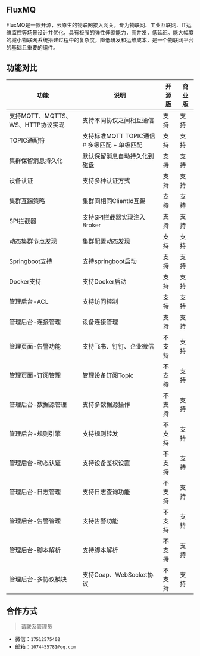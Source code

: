 <!--
.. title: 高性能物联网分布式接入网关FluxMQ
.. slug: release
.. date: 2021-09-20 18:21:38 UTC+1
.. tags: tag
.. category: category
.. link: link
.. description:
.. type: text
-->
## FluxMQ
FluxMQ是一款开源，云原生的物联网接入网关，专为物联网、工业互联网、IT运维监控等场景设计并优化，具有极强的弹性伸缩能力，高并发，低延迟。能大幅度的减小物联网系统搭建过程中的复杂度，降低研发和运维成本，是一个物联网平台的基础且重要的组件。

## 功能对比


| 功能                       | 说明                              | 开源版  | 商业版               |
|--------------------------|---------------------------------|------|--------|
| 支持MQTT、MQTTS、WS、HTTP协议实现 | 支持不同协议之间相互通信                    |  支持  | 支持 |
| TOPIC通配符                 | 支持标准MQTT TOPIC通信 # 多级匹配  + 单级匹配 | 支持 |  支持  |
| 集群保留消息持久化                | 默认保留消息自动持久化到磁盘                  |  支持 |  支持  |
| 设备认证                     | 支持多种认证方式                        | 支持 |  支持  |_
| 集群互踢策略                   | 集群间相同ClientId互踢                 |  支持 |  支持  |
| SPI拦截器                   | 支持SPI拦截器实现注入Broker              |  支持 |  支持  |
| 动态集群节点发现                 | 集群配置动态发现                        |  支持 | 支持  |
| Springboot支持             | 支持springboot启动                  |  支持 |  支持  |
| Docker支持                 | 支持Docker启动                      |  支持 | 支持   |
| 管理后台-ACL                 | 支持访问控制                          |  支持 |  支持   |
| 管理后台-连接管理                | 设备连接管理                          |  支持 | 支持  |
| 管理页面-告警功能                | 支持飞书、钉钉、企业微信                    |  不支持 |  支持  |
| 管理页面-订阅管理                | 管理设备订阅Topic                     | 不支持 |  支持   |
| 管理后台-数据源管理               | 支持多数据源操作                        | 不支持 |  支持   |
| 管理后台-规则引擎                | 支持规则转发                          | 不支持 |  支持   |
| 管理后台-动态认证                | 支持设备鉴权设置                        |  不支持 |支持   |
| 管理后台-日志管理                | 支持日志查询功能                        |  不支持 |  支持   |
| 管理后台-告警管理                | 支持告警功能                          |  不支持 | 支持   |
| 管理后台-脚本解析                | 支持脚本解析                          | 不支持 | 支持   |
| 管理后台-多协议模块               | 支持Coap、WebSocket协议              | 不支持 | 支持   |

## 合作方式
> 请联系管理员

- 微信：`17512575402`
- 邮箱：`1074455781@qq.com`


